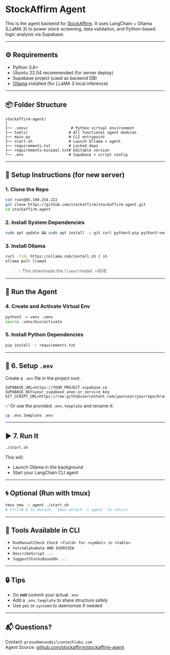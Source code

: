 # StockAffirm Agent

This is the agent backend for [StockAffirm](https://stockaffirm.com). It uses LangChain + Ollama (LLaMA 3) to power stock screening, data validation, and Python-based logic analysis via Supabase.

---

## ⚙️ Requirements

- Python 3.8+
- Ubuntu 22.04 recommended (for server deploy)
- Supabase project (used as backend DB)
- [Ollama](https://ollama.com) installed (for LLaMA 3 local inference)

---

## 📦 Folder Structure

```
stockaffirm-agent/
│
├── .venv/                   # Python virtual environment
├── tools/                  # All functional agent modules
├── main.py                 # CLI entrypoint
├── start.sh                # Launch Ollama + agent
├── requirements.txt        # Locked deps
├── requirements-minimal.txt# Editable version
└── .env                    # Supabase + script config
```

---

## 🚀 Setup Instructions (for new server)

### 1. Clone the Repo

```bash
ssh root@85.190.254.222
git clone https://github.com/stockaffirm/stockaffirm-agent.git
cd stockaffirm-agent
```

### 2. Install System Dependencies

```bash
sudo apt update && sudo apt install -y git curl python3-pip python3-venv
```

### 3. Install Ollama

```bash
curl -fsSL https://ollama.com/install.sh | sh
ollama pull llama3
```

> 💡 This downloads the `llama3` model. ~8GB.

---

## 🧠 Run the Agent

### 4. Create and Activate Virtual Env

```bash
python3 -m venv .venv
source .venv/bin/activate
```

### 5. Install Python Dependencies

```bash
pip install -r requirements.txt
```

---

## 🔐 6. Setup `.env`

Create a `.env` file in the project root:

```
SUPABASE_URL=https://YOUR_PROJECT.supabase.co
SUPABASE_KEY=your_supabase_anon_or_service_key
GIT_SCRIPT_URL=https://raw.githubusercontent.com/youruser/yourrepo/branch/path/to/script.py
```

✅ Or use the provided `.env.template` and rename it:
```bash
cp .env.template .env
```

---

## ▶️ 7. Run It

```bash
./start.sh
```

This will:
- Launch Ollama in the background
- Start your LangChain CLI agent

---

## 🌀 Optional (Run with tmux)

```bash
tmux new -s agent ./start.sh
# Ctrl+B D to detach, `tmux attach -t agent` to return
```

---

## 🧠 Tools Available in CLI

- `RunManualCheck Check <field> for <symbol> in <table>`
- `FetchAlphaData AMD OVERVIEW`
- `DescribeScript ...`
- `SuggestStocksBasedOn ...`

---

## 🔒 Tips

- Do **not** commit your actual `.env`
- Add a `.env.template` to share structure safely
- Use `pm2` or `systemd` to daemonize if needed

---

## 📬 Questions?

Contact: `prasadmenon@silcontechlabs.com`  
Agent Source: [github.com/stockaffirm/stockaffirm-agent](https://github.com/stockaffirm/stockaffirm-agent)
